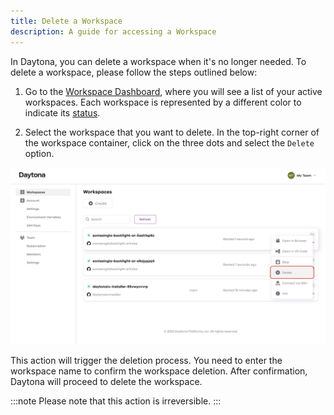 ```yaml
---
title: Delete a Workspace
description: A guide for accessing a Workspace
---
```


In Daytona, you can delete a workspace when it's no longer needed. To delete a workspace, please follow the steps outlined below:

1. Go to the [Workspace Dashboard](https://daytona.work/), where you will see a list of your active workspaces. Each workspace is represented by a different color to indicate its [status](../workspaces#workspace-lifecycle).


2. Select the workspace that you want to delete. In the top-right corner of the workspace container, click on the three dots and select the `Delete` option.

![Delete a Workspace](delete.jpg)

This action will trigger the deletion process. You need to enter the workspace name to confirm the workspace deletion. After confirmation, Daytona will proceed to delete the workspace.

:::note
Please note that this action is irreversible.
:::
